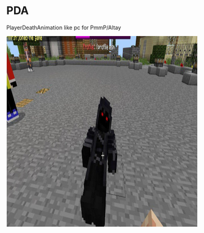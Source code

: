# PDA
PlayerDeathAnimation like pc for PmmP/Altay

<img src="https://raw.githubusercontent.com/Amirgta1/PDA/master/logo.jpg" height="500" width="500" align="left"></img>
<br />
